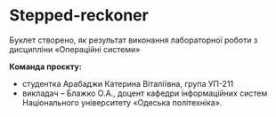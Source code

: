 # Stepped-reckoner
Буклет створено, як результат виконання лабораторної роботи з дисципліни
«Операційні системи»

**Команда проєкту:**
+ студентка Арабаджи Катерина Віталіївна, група УП-211
+ викладач – Блажко О.А., доцент кафедри інформаційних систем Національного університету «Одеська політехніка».

